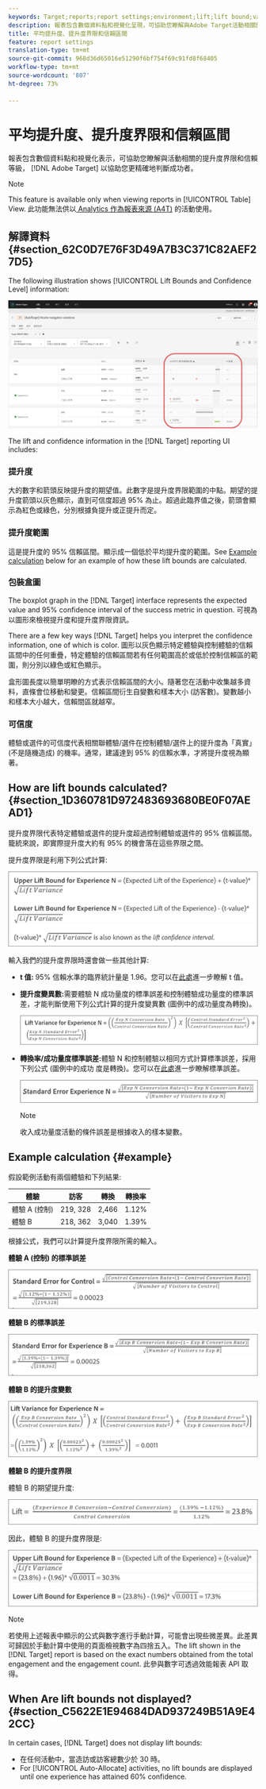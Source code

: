 ```yaml
---
keywords: Target;reports;report settings;environment;lift;lift bound;variance;confidence;control
description: 報表包含數個資料點和視覺化呈現，可協助您瞭解與Adobe Target活動相關的提升度界限和信賴等級，以協助您更精確地判斷成功者。
title: 平均提升度、提升度界限和信賴區間
feature: report settings
translation-type: tm+mt
source-git-commit: 968d36d65016e51290f6bf754f69c91fd8f68405
workflow-type: tm+mt
source-wordcount: '807'
ht-degree: 73%

---
```



# 平均提升度、提升度界限和信賴區間

報表包含數個資料點和視覺化表示，可協助您瞭解與活動相關的提升度界限和信賴等級， [!DNL Adobe Target] 以協助您更精確地判斷成功者。

>[!NOTE]
>
>This feature is available only when viewing reports in [!UICONTROL Table] View. 此功能無法供以[ Analytics 作為報表來源 (A4T)](/help/c-integrating-target-with-mac/a4t/a4t.md#concept_7540C8C04259434AB6EE33B09F47A1DE) 的活動使用。

## 解譯資料 {#section_62C0D7E76F3D49A7B3C371C82AEF27D5}

The following illustration shows [!UICONTROL Lift Bounds and Confidence Level] information:

![平均提升度和可信度等級報表](/help/c-reports/c-report-settings/assets/lift-screenshot-new.png)

The lift and confidence information in the [!DNL Target] reporting UI includes:

### 提升度

大的數字和箭頭反映提升度的期望值。此數字是提升度界限範圍的中點。期望的提升度箭頭以灰色顯示，直到可信度超過 95% 為止。超過此臨界值之後，箭頭會顯示為紅色或綠色，分別根據負提升或正提升而定。

### 提升度範圍

這是提升度的 95% 信賴區間。顯示成一個低於平均提升度的範圍。See [Example calculation](#example) below for an example of how these lift bounds are calculated.

### 包裝盒圖

The boxplot graph in the [!DNL Target] interface represents the expected value and 95% confidence interval of the success metric in question. 可視為以圖形來檢視提升度和提升度界限資訊。

There are a few key ways [!DNL Target] helps you interpret the confidence information, one of which is color. 圖形以灰色顯示特定體驗與控制體驗的信賴區間中的任何重疊，特定體驗的信賴區間若有任何範圍高於或低於控制信賴區的範圍，則分別以綠色或紅色顯示。

盒形圖長度以簡單明瞭的方式表示信賴區間的大小。隨著您在活動中收集越多資料，直條會位移動和變更。信賴區間衍生自變數和樣本大小 (訪客數)。變數越小和樣本大小越大，信賴間區就越窄。

### 可信度

體驗或選件的可信度代表相關聯體驗/選件在控制體驗/選件上的提升度為「真實」(不是隨機造成) 的機率。通常，建議達到 95% 的信賴水準，才將提升度視為顯著。

## How are lift bounds calculated? {#section_1D360781D972483693680BE0F07AEAD1}

提升度界限代表特定體驗或選件的提升度超過控制體驗或選件的 95% 信賴區間。籠統來說，即實際提升度大約有 95% 的機會落在這些界限之間。

提升度界限是利用下列公式計算:

![](assets/lift_diagram.png)

輸入我們的提升度界限時還會做一些其他計算:

* **t 值:** 95% 信賴水準的臨界統計量是 1.96。您可以在[此處](https://en.wikipedia.org/wiki/T-statistic)進一步瞭解 t 值。
* **提升度變異數:**&#x200B;需要體驗 N 成功量度的標準誤差和控制體驗成功量度的標準誤差，才能判斷使用下列公式計算的提升度變異數 (圖例中的成功量度為轉換)。

   ![](assets/lift_variance.png)

* **轉換率/成功量度標準誤差:**&#x200B;體驗 N 和控制體驗以相同方式計算標準誤差，採用下列公式 (圖例中的成功 度是轉換)。您可以在[此處](https://en.wikipedia.org/wiki/Standard_error)進一步瞭解標準誤差。

   ![](assets/standard_error.png)

   >[!NOTE]
   >
   >收入成功量度活動的條件誤差是根據收入的樣本變數。

## Example calculation {#example}

假設範例活動有兩個體驗和下列結果:

| 體驗 | 訪客 | 轉換 | 轉換率 |
|--- |--- |--- |--- |
| 體驗 A (控制) | 219, 328 | 2,466 | 1.12% |
| 體驗 B | 218, 362 | 3,040 | 1.39% |

根據公式，我們可以計算提升度界限所需的輸入。

**體驗 A (控制) 的標準誤差**

![](assets/standard_error_A.png)

**體驗 B 的標準誤差**

![](assets/standard_error_B.png)

**體驗 B 的提升度變數**

![](assets/lift_variance_B.png)

**體驗 B 的提升度界限**

體驗 B 的期望提升度:

![](assets/lift_bounds_B.png)

因此，體驗 B 的提升度界限是:

![](assets/lift_bounds_B2.png)

>[!NOTE]
>
>若使用上述報表中顯示的公式與數字進行手動計算，可能會出現些微差異。此差異可歸因於手動計算中使用的頁面檢視數字為四捨五入。The lift shown in the [!DNL Target] report is based on the exact numbers obtained from the total engagement and the engagement count. 此參與數字可透過效能報表 API 取得。

## When Are lift bounds not displayed? {#section_C5622E1E94684DAD937249B51A9E42CC}

In certain cases, [!DNL Target] does not display lift bounds:

* 在任何活動中，當造訪或訪客總數少於 30 時。
* For [!UICONTROL Auto-Allocate] activities, no lift bounds are displayed until one experience has attained 60% confidence.
